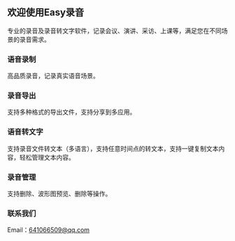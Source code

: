 ## 欢迎使用Easy录音

专业的录音及录音转文字软件，记录会议、演讲、采访、上课等，满足您在不同场景的录音需求。

### 语音录制

高品质录音，记录真实语音场景。

### 录音导出

支持多种格式的导出文件，支持分享到多应用。

### 语音转文字

支持录音文件转文本（多语言），支持任意时间点的转文本，支持一键复制文本内容，轻松管理文本内容。

### 录音管理

支持删除、波形图预览、删除等操作。

### 联系我们

Email：641066509@qq.com


